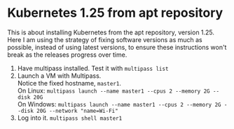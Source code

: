 # Kubernetes 1.25 from apt repository
This is about installing Kubernetes from the apt repository, version 1.25. Here I am using the strategy of fixing software versions as much as possible, instead of using latest versions, to ensure these instructions won't break as the releases progress over time.   
1. Have multipass installed. 
Test it with `multipass list`
2. Launch a VM with Multipass.  
Notice the fixed hostname, `master1`.  
On Linux: `multipass launch --name master1 --cpus 2 --memory 2G --disk 20G`  
On Windows: `multipass launch --name master1 --cpus 2 --memory 2G --disk 20G --network "name=Wi-Fi"`
3. Log into it. `multipass shell master1`
